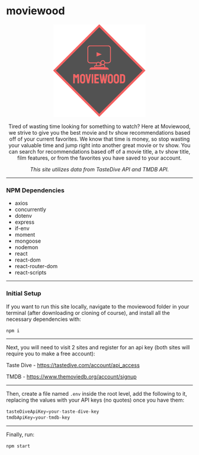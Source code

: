 # moviewood

<div style="text-align:center">

<img src="./client/public/img/homeLogo.png" alt="Moviewood Logo" width="250" />

Tired of wasting time looking for something to watch? Here at Moviewood, we strive to give you the best movie and tv show recommendations based off of your current favorites. We know that time is money, so stop wasting your valuable time and jump right into another great movie or tv show. You can search for recommendations based off of a movie title, a tv show title, film features, or from the favorites you have saved to your account.

_This site utilizes data from TasteDive API and TMDB API._

</div>

---

### **NPM Dependencies**

* axios
* concurrently
* dotenv
* express
* if-env
* moment
* mongoose
* nodemon
* react
* react-dom
* react-router-dom
* react-scripts

---

### **Initial Setup**
If you want to run this site locally, navigate to the moviewood folder in your terminal (after downloading or cloning of course), and install all the necessary dependencies with:

```
npm i
```

---

Next, you will need to visit 2 sites and register for an api key (both sites will require you to make a free account):

Taste Dive - https://tastedive.com/account/api_access

TMDB - https://www.themoviedb.org/account/signup

---

Then, create a file named `.env` inside the root level, add the following to it, replacing the values with your API keys (no quotes) once you have them:

```js
tasteDiveApiKey=your-taste-dive-key
tmdbApiKey=your-tmdb-key

```

---

Finally, run:

```
npm start
```
